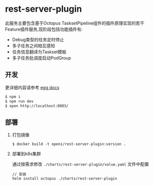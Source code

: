 # rest-server-plugin

此服务主要包含基于Octopus TasksetPipeline组件的插件原理实现的若干Feature插件服务,现阶段包括功能插件有:

- Debug类型的任务定时停止
- 多子任务之间相互感知
- 任务信息翻译为Taskset模板
- 多子任务批调度启动PodGroup

## 开发

更详细内容请参考 [egg docs][egg]

```bash
$ npm i
$ npm run dev
$ open http://localhost:8083/
```

## 部署

1. 打包镜像

    ```
    $ docker build -t openi/rest-server-plugin:version .
    ```

2. 部署到k8s集群

   通过按需求修改 `./charts/rest-server-plugin/value.yaml` 文件中配置
  
    ```
    // 安装
    helm install octopus ./charts/rest-server-plugin
    ```

[egg]: https://eggjs.org